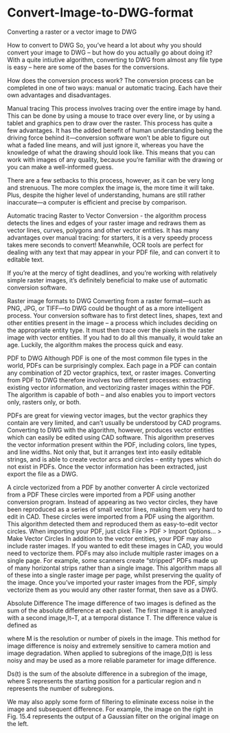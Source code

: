 # Convert-Image-to-DWG-format
Converting a raster or a vector image to DWG 

How to convert to DWG
So, you’ve heard a lot about why you should convert your image to DWG – but how do you actually go about doing it? 
With a quite intiutive algorithm, converting to DWG from almost any file type is easy – here are some of the bases for the conversions. 

How does the conversion process work? 
The conversion process can be completed in one of two ways: manual or automatic tracing. Each have their own advantages and 
disadvantages.

Manual tracing
This process involves tracing over the entire image by hand. This can be done by using a mouse to trace over every line, or by 
using a tablet and graphics pen to draw over the raster. This process has quite a few advantages. It has the added benefit of 
human understanding being the driving force behind it—conversion software won’t be able to figure out what a faded line means, 
and will just ignore it, whereas you have the knowledge of what the drawing should look like. This means that you can work with 
images of any quality, because you’re familiar with the drawing or you can make a well-informed guess.

There are a few setbacks to this process, however, as it can be very long and strenuous. The more complex the image is, the more 
time it will take. Plus, despite the higher level of understanding, humans are still rather inaccurate—a computer is efficient and 
precise by comparison. 

Automatic tracing
Raster to Vector Conversion - the algorithm process detects the lines and edges of your raster image and redraws them as vector lines,
curves, polygons and other vector entities. It has many advantages over manual tracing: for starters, it is a very speedy process 
takes mere seconds to convert! Meanwhile, OCR tools are perfect for dealing with any text that may appear in your PDF file, and can 
convert it to editable text.

If you’re at the mercy of tight deadlines, and you’re working with relatively simple raster images, it’s definitely beneficial to 
make use of automatic conversion software. 

Raster image formats to DWG
Converting from a raster format—such as PNG, JPG, or TIFF—to DWG could be thought of as a more intelligent process. Your conversion 
software has to first detect lines, shapes, text and other entities present in the image – a process which includes deciding on 
the appropriate entity type. It must then trace over the pixels in the raster image with vector entities. If you had to do all this 
manually, it would take an age. Luckily, the algorithm makes the process quick and easy.

PDF to DWG
Although PDF is one of the most common file types in the world, PDFs can be surprisingly complex. Each page in a PDF can contain any 
combination of 2D vector graphics, text, or raster images. Converting from PDF to DWG therefore involves two different processes: 
extracting existing vector information, and vectorizing raster images within the PDF. The algorithm is capable of both – and also enables 
you to import vectors only, rasters only, or both.

PDFs are great for viewing vector images, but the vector graphics they contain are very limited, and can’t usually be understood by 
CAD programs. Converting to DWG with the algorithm, however, produces vector entities which can easily be edited using CAD software. 
This algorithm preserves the vector information present within the PDF, including colors, line types, and line widths. Not only that, but it 
arranges text into easily editable strings, and is able to create vector arcs and circles – entity types which do not exist in PDFs. 
Once the vector information has been extracted, just export the file as a DWG.

A circle vectorized from a PDF by another converter	A circle vectorized from a PDF 
These circles were imported from a PDF using another conversion program. Instead of appearing as two vector circles, they have been 
reproduced as a series of small vector lines, making them very hard to edit in CAD.	These circles were imported from a PDF using 
the algorithm. This algorithm detected them and reproduced them as easy-to-edit vector circles. When importing your PDF, 
just click File > PDF > Import Options… > Make Vector Circles
In addition to the vector entities, your PDF may also include raster images. If you wanted to edit these images in CAD, 
you would need to vectorize them. PDFs may also include multiple raster images on a single page. For example, some scanners 
create “stripped” PDFs made up of many horizontal strips rather than a single image. This algorithm maps all of these into a single raster 
image per page, whilst preserving the quality of the image. Once you’ve imported your raster images from the PDF, simply vectorize
them as you would any other raster format, then save as a DWG.

Absolute Difference
The image difference of two images is defined as the sum of the absolute difference at each pixel. The first image It is analyzed 
with a second image,It–T, at a temporal distance T. The difference value is defined as

where M is the resolution or number of pixels in the image. This method for image difference is noisy and extremely sensitive to 
camera motion and image degradation. When applied to subregions of the image,D(t) is less noisy and may be used as a more reliable 
parameter for image difference.

Ds(t) is the sum of the absolute difference in a subregion of the image, where S represents the starting position for a particular 
region and n represents the number of subregions.

We may also apply some form of filtering to eliminate excess noise in the image and subsequent difference. For example, the image on
the right in Fig. 15.4 represents the output of a Gaussian filter on the original image on the left.
